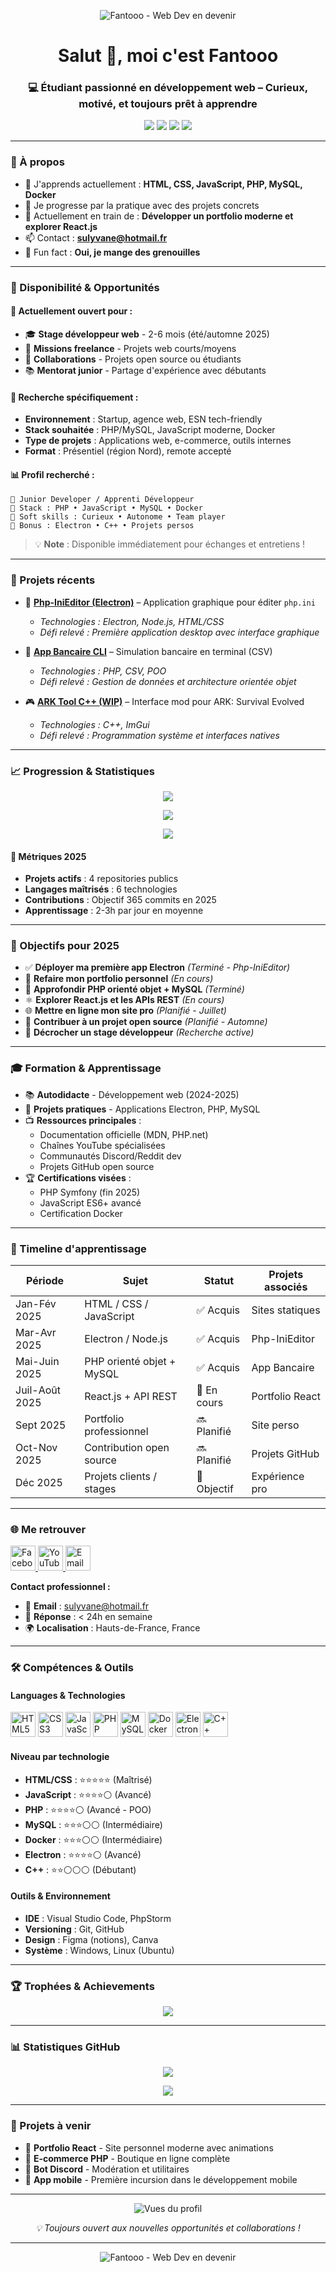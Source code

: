 <p align="center">
  <img src="https://raw.githubusercontent.com/xfantooo/xfantooo/main/assets/banner-github.png" alt="Fantooo - Web Dev en devenir"/>
</p>

<h1 align="center">Salut 👋, moi c'est Fantooo</h1>
<h3 align="center">💻 Étudiant passionné en développement web – Curieux, motivé, et toujours prêt à apprendre</h3>

<p align="center">
  <img src="https://img.shields.io/badge/Status-Étudiant%20Actif-brightgreen?style=for-the-badge" />
  <img src="https://img.shields.io/badge/Disponible-Stage%202025-blue?style=for-the-badge" />
  <img src="https://img.shields.io/badge/Niveau-Junior-orange?style=for-the-badge" />
  <img src="https://img.shields.io/badge/Remote-Friendly-purple?style=for-the-badge" />
</p>

---

### 🚀 À propos
- 🌱 J'apprends actuellement : **HTML, CSS, JavaScript, PHP, MySQL, Docker**
- 🧠 Je progresse par la pratique avec des projets concrets
- 🎯 Actuellement en train de : **Développer un portfolio moderne et explorer React.js**
- 📫 Contact : **sulyvane@hotmail.fr**
- 🐸 Fun fact : **Oui, je mange des grenouilles**

---

### 💼 Disponibilité & Opportunités

#### 🚀 Actuellement ouvert pour :
- 🎓 **Stage développeur web** - 2-6 mois (été/automne 2025)
- 💼 **Missions freelance** - Projets web courts/moyens
- 🤝 **Collaborations** - Projets open source ou étudiants
- 📚 **Mentorat junior** - Partage d'expérience avec débutants

#### 🎯 Recherche spécifiquement :
- **Environnement** : Startup, agence web, ESN tech-friendly
- **Stack souhaitée** : PHP/MySQL, JavaScript moderne, Docker
- **Type de projets** : Applications web, e-commerce, outils internes
- **Format** : Présentiel (région Nord), remote accepté

#### 📊 Profil recherché :
```text
🔹 Junior Developer / Apprenti Développeur
🔹 Stack : PHP • JavaScript • MySQL • Docker
🔹 Soft skills : Curieux • Autonome • Team player
🔹 Bonus : Electron • C++ • Projets persos
```

> 💡 **Note** : Disponible immédiatement pour échanges et entretiens !

---

### 🧩 Projets récents
- 🔧 **[Php-IniEditor (Electron)](https://github.com/xFantooo/Php-IniEditor-My-first-App)** – Application graphique pour éditer `php.ini`
  - *Technologies : Electron, Node.js, HTML/CSS*
  - *Défi relevé : Première application desktop avec interface graphique*

- 🏦 **[App Bancaire CLI](https://github.com/xFantooo/php-banque-csv)** – Simulation bancaire en terminal (CSV)
  - *Technologies : PHP, CSV, POO*
  - *Défi relevé : Gestion de données et architecture orientée objet*

- 🎮 **[ARK Tool C++ (WIP)](https://github.com/xFantooo/ark-imgui-tool)** – Interface mod pour ARK: Survival Evolved
  - *Technologies : C++, ImGui*
  - *Défi relevé : Programmation système et interfaces natives*

---

### 📈 Progression & Statistiques

<p align="center">
  <img src="https://github-readme-stats.vercel.app/api/top-langs/?username=xfantooo&layout=compact&theme=tokyonight&locale=fr&hide_border=true&bg_color=0D1117" />
</p>

<p align="center">
  <img src="https://github-readme-streak-stats.herokuapp.com/?user=xfantooo&theme=tokyonight&hide_border=true&background=0D1117" />
</p>

<p align="center">
  <img src="https://github-readme-activity-graph.vercel.app/graph?username=xfantooo&theme=tokyo-night&hide_border=true&bg_color=0D1117" />
</p>

#### 🎯 Métriques 2025
- **Projets actifs** : 4 repositories publics
- **Langages maîtrisés** : 6 technologies
- **Contributions** : Objectif 365 commits en 2025
- **Apprentissage** : 2-3h par jour en moyenne

---

### 🎯 Objectifs pour 2025
- ✅ **Déployer ma première app Electron** *(Terminé - Php-IniEditor)*
- 🔄 **Refaire mon portfolio personnel** *(En cours)*
- 🐘 **Approfondir PHP orienté objet + MySQL** *(Terminé)*
- ⚛️ **Explorer React.js et les APIs REST** *(En cours)*
- 🌐 **Mettre en ligne mon site pro** *(Planifié - Juillet)*
- 🤝 **Contribuer à un projet open source** *(Planifié - Automne)*
- 💼 **Décrocher un stage développeur** *(Recherche active)*

---

### 🎓 Formation & Apprentissage
- 📚 **Autodidacte** - Développement web (2024-2025)
- 🎯 **Projets pratiques** - Applications Electron, PHP, MySQL
- 📺 **Ressources principales** :
  - Documentation officielle (MDN, PHP.net)
  - Chaînes YouTube spécialisées
  - Communautés Discord/Reddit dev
  - Projets GitHub open source
- 🏆 **Certifications visées** : 
  - PHP Symfony (fin 2025)
  - JavaScript ES6+ avancé
  - Certification Docker

---

### 🧭 Timeline d'apprentissage

| Période         | Sujet                           | Statut      | Projets associés |
|----------------|----------------------------------|-------------|------------------|
| Jan-Fév 2025   | HTML / CSS / JavaScript         | ✅ Acquis   | Sites statiques  |
| Mar-Avr 2025   | Electron / Node.js              | ✅ Acquis   | Php-IniEditor    |
| Mai-Juin 2025  | PHP orienté objet + MySQL       | ✅ Acquis   | App Bancaire     |
| Juil-Août 2025 | React.js + API REST             | 🔄 En cours | Portfolio React  |
| Sept 2025      | Portfolio professionnel         | 🔜 Planifié | Site perso       |
| Oct-Nov 2025   | Contribution open source        | 🔜 Planifié | Projets GitHub   |
| Déc 2025       | Projets clients / stages        | 🎯 Objectif | Expérience pro   |

---

### 🌐 Me retrouver
<p align="left">
  <a href="https://fb.com/sulyvane.barra" target="_blank">
    <img src="https://raw.githubusercontent.com/rahuldkjain/github-profile-readme-generator/master/src/images/icons/Social/facebook.svg" alt="Facebook" width="40" height="40" />
  </a>
  <a href="https://www.youtube.com/c/fantooo" target="_blank">
    <img src="https://raw.githubusercontent.com/rahuldkjain/github-profile-readme-generator/master/src/images/icons/Social/youtube.svg" alt="YouTube" width="40" height="40" />
  </a>
  <a href="mailto:sulyvane@hotmail.fr">
    <img src="https://raw.githubusercontent.com/rahuldkjain/github-profile-readme-generator/master/src/images/icons/Social/gmail.svg" alt="Email" width="40" height="40" />
  </a>
</p>

**Contact professionnel :**
- 📧 **Email** : sulyvane@hotmail.fr
- 📱 **Réponse** : < 24h en semaine
- 🌍 **Localisation** : Hauts-de-France, France

---

### 🛠️ Compétences & Outils

#### Languages & Technologies
<p align="left">
  <img src="https://raw.githubusercontent.com/devicons/devicon/master/icons/html5/html5-original.svg" alt="HTML5" width="40" height="40" />
  <img src="https://raw.githubusercontent.com/devicons/devicon/master/icons/css3/css3-original.svg" alt="CSS3" width="40" height="40" />
  <img src="https://raw.githubusercontent.com/devicons/devicon/master/icons/javascript/javascript-original.svg" alt="JavaScript" width="40" height="40" />
  <img src="https://raw.githubusercontent.com/devicons/devicon/master/icons/php/php-original.svg" alt="PHP" width="40" height="40" />
  <img src="https://raw.githubusercontent.com/devicons/devicon/master/icons/mysql/mysql-original.svg" alt="MySQL" width="40" height="40" />
  <img src="https://raw.githubusercontent.com/devicons/devicon/master/icons/docker/docker-original.svg" alt="Docker" width="40" height="40" />
  <img src="https://raw.githubusercontent.com/devicons/devicon/master/icons/electron/electron-original.svg" alt="Electron" width="40" height="40" />
  <img src="https://raw.githubusercontent.com/devicons/devicon/master/icons/cplusplus/cplusplus-original.svg" alt="C++" width="40" height="40" />
</p>

#### Niveau par technologie
- **HTML/CSS** : ⭐⭐⭐⭐⭐ (Maîtrisé)
- **JavaScript** : ⭐⭐⭐⭐⚪ (Avancé)
- **PHP** : ⭐⭐⭐⭐⚪ (Avancé - POO)
- **MySQL** : ⭐⭐⭐⚪⚪ (Intermédiaire)
- **Docker** : ⭐⭐⭐⚪⚪ (Intermédiaire)
- **Electron** : ⭐⭐⭐⭐⚪ (Avancé)
- **C++** : ⭐⭐⚪⚪⚪ (Débutant)

#### Outils & Environnement
- **IDE** : Visual Studio Code, PhpStorm
- **Versioning** : Git, GitHub
- **Design** : Figma (notions), Canva
- **Système** : Windows, Linux (Ubuntu)

---

### 🏆 Trophées & Achievements
<p align="center">
  <img src="https://github-profile-trophy.vercel.app/?username=xfantooo&theme=onedark&margin-w=15&margin-h=15&column=4" />
</p>

---

### 📊 Statistiques GitHub
<p align="center">
  <img src="https://github-readme-stats.vercel.app/api?username=xfantooo&show_icons=true&theme=tokyonight&locale=fr&hide_border=true&bg_color=0D1117" />
</p>

<p align="center">
  <img src="https://github-profile-summary-cards.vercel.app/api/cards/profile-details?username=xfantooo&theme=tokyonight" />
</p>

---

### 🎨 Projets à venir
- 🚀 **Portfolio React** - Site personnel moderne avec animations
- 🛒 **E-commerce PHP** - Boutique en ligne complète
- 🤖 **Bot Discord** - Modération et utilitaires
- 📱 **App mobile** - Première incursion dans le développement mobile

---

<p align="center">
  <img src="https://komarev.com/ghpvc/?username=xfantooo&label=Vues%20du%20profil&color=brightgreen&style=flat" alt="Vues du profil" />
</p>

<p align="center">
  <i>💡 Toujours ouvert aux nouvelles opportunités et collaborations !</i>
</p>

---

<p align="center">
  <img src="https://raw.githubusercontent.com/xfantooo/xfantooo/main/assets/banner-github.png" alt="Fantooo - Web Dev en devenir"/>
</p>
